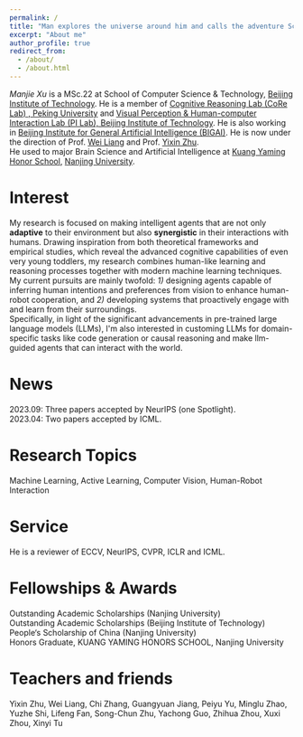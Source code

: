 ```yaml
---
permalink: /
title: "Man explores the universe around him and calls the adventure Science. --Edwin Hubble"
excerpt: "About me"
author_profile: true
redirect_from: 
  - /about/
  - /about.html
---
```

 *Manjie Xu* is a MSc.22 at School of Computer Science & Technology, [Beijing Institute of Technology](https://english.bit.edu.cn/). He is a member of [Cognitive Reasoning Lab (CoRe Lab) , Peking University](https://pku.ai/) and [Visual Perception & Human-computer Interaction Lab (PI Lab), Beijing Institute of Technology](https://liangwei-bit.github.io/web/people-liangwei.html). He is also working in [Beijing Institute for General Artificial Intelligence (BIGAI)](https://bigai.ai/). He is now under the direction of Prof. [Wei Liang](https://liangwei-bit.github.io/web/) and Prof. [Yixin Zhu](https://yzhu.io/).  
He used to major Brain Science and Artificial Intelligence at [Kuang Yaming Honor School](https://dii.nju.edu.cn/), [Nanjing University](https://www.nju.edu.cn/).  

# Interest
My research is focused on making intelligent agents that are not only **adaptive** to their environment but also **synergistic** in their interactions with humans. Drawing inspiration from both theoretical frameworks and empirical studies, which reveal the advanced cognitive capabilities of even very young toddlers, my research combines human-like learning and reasoning processes together with modern machine learning techniques. My current pursuits are mainly twofold: *1)* designing agents capable of inferring human intentions and preferences from vision to enhance human-robot cooperation, and *2)* developing systems that proactively engage with and learn from their surroundings.  
Specifically, in light of the significant advancements in pre-trained large language models (LLMs), I'm also interested in customing LLMs for domain-specific tasks like code generation or causal reasoning and make llm-guided agents that can interact with the world.
# News
2023.09: Three papers accepted by NeurIPS (one Spotlight).  
2023.04: Two papers accepted by ICML.
# Research Topics
Machine Learning, Active Learning, Computer Vision, Human-Robot Interaction
# Service
He is a reviewer of ECCV, NeurIPS, CVPR, ICLR and ICML.
# Fellowships & Awards
Outstanding Academic Scholarships (Nanjing University)  
Outstanding Academic Scholarships (Beijing Institute of Technology)  
People‘s Scholarship of China (Nanjing University)  
Honors Graduate, KUANG YAMING HONORS SCHOOL, Nanjing University  
# Teachers and friends
Yixin Zhu, Wei Liang, Chi Zhang, Guangyuan Jiang, Peiyu Yu, Minglu Zhao, Yuzhe Shi, Lifeng Fan, Song-Chun Zhu, Yachong Guo, Zhihua Zhou, Xuxi Zhou, Xinyi Tu
